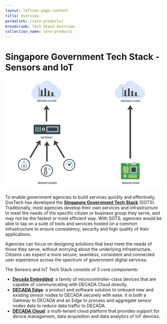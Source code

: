 ```yaml
---
layout: leftnav-page-content
title: Overview
permalink: /core-products/
breadcrumb: Tech Stack Overview
collection_name: core-products
---
```


# Singapore Government Tech Stack - Sensors and IoT

![MANUCA DECADA COMPARISON](/images/techstack_system.png)

To enable government agencies to build services quickly and effectively, GovTech has developed the [**Singapore Government Tech Stack**](https://www.tech.gov.sg/products-and-services/singapore-government-tech-stack/) (SGTS). Traditionally, most agencies develop their own services and infrastructure to meet the needs of the specific citizen or business group they serve, and may not be the fastest or most efficient way. With SGTS, agencies would be able to tap on a suite of tools and services hosted on a common infrastructure to ensure consistency, security and high quality of their applications.

Agencies can focus on designing solutions that best meet the needs of those they serve, without worrying about the underlying infrastructure. Citizens can expect a more secure, seamless, consistent and connected user experience across the spectrum of government digital services.

The Sensors and IoT Tech Stack consists of 3 core components:

- [**Decada Embedded**](/core-products/decada-embedded/): a family of microcontroller-class devices that are capable of communicating with DECADA Cloud directly.
- [**DECADA Edge**](/core-products/decada-edge/): a product and software solution to onboard new and existing sensor nodes to DECADA securely with ease. It is both a Gateway to DECADA and an Edge to process and aggregate sensor nodes data to reduce data traffic to DECADA.
- [**DECADA Cloud**](/core-products/decada-cloud/): a multi-tenant cloud platform that provides support for device management, data acquisition and data analytics of IoT devices.
